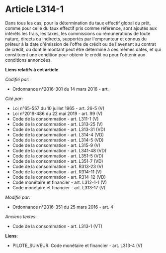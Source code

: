 # Article L314-1

Dans tous les cas, pour la détermination du taux effectif global du prêt, comme pour celle du taux effectif pris comme
référence, sont ajoutés aux intérêts les frais, les taxes, les commissions ou rémunérations de toute nature, directs ou
indirects, supportés par l'emprunteur et connus du prêteur à la date d'émission de l'offre de crédit ou de l'avenant au
contrat de crédit, ou dont le montant peut être déterminé à ces mêmes dates, et qui constituent une condition pour obtenir le
crédit ou pour l'obtenir aux conditions annoncées.

**Liens relatifs à cet article**

_Codifié par_:

  - Ordonnance n°2016-301 du 14 mars 2016 - art.

_Cité par_:

  - Loi n°65-557 du 10 juillet 1965 - art. 26-5 (V)
  - Loi n°2019-486 du 22 mai 2019 - art. 99 (V)
  - Code de la consommation - art. L311-1 (V)
  - Code de la consommation - art. L313-25 (V)
  - Code de la consommation - art. L313-31 (VD)
  - Code de la consommation - art. L314-4 (VD)
  - Code de la consommation - art. L314-5 (VD)
  - Code de la consommation - art. L315-9 (V)
  - Code de la consommation - art. L341-48 (VD)
  - Code de la consommation - art. L351-5 (VD)
  - Code de la consommation - art. L351-7 (VD)
  - Code de la consommation - art. R313-23 (V)
  - Code de la consommation - art. R314-11 (V)
  - Code de la consommation - art. R314-12 (VD)
  - Code monétaire et financier - art. L312-1-1 (V)
  - Code monétaire et financier - art. L313-17 (V)

_Modifié par_:

  - Ordonnance n°2016-351 du 25 mars 2016 - art. 4

_Anciens textes_:

  - Code de la consommation - art. L313-1 (VT)

**Liens**:

  - PILOTE_SUIVEUR: Code monétaire et financier - art. L313-4 (V)
